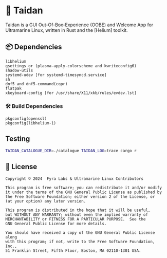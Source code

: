 # 🏮 Taidan

Taidan is a GUI Out-Of-Box-Experience (OOBE) and Welcome App for Ultramarine
Linux, written in Rust and the [Helium] toolkit.

## 📦 Dependencies

```
libhelium
gsettings or (plasma-apply-colorscheme and kwriteconfig6)
shadow-utils
systemd-udev [for systemd-timesyncd.service]
sh
dnf5 and dnf5-command(copr)
flatpak
xkeyboard-config [for /usr/share/X11/xkb/rules/evdev.lst]
```

### 🛠️ Build Dependencies

```
pkgconfig(openssl)
pkgconfig(libhelium-1)
```

## Testing

```sh
TAIDAN_CATALOGUE_DIR=./catalogue TAIDAN_LOG=trace cargo r
```

## 📃 License

    Copyright © 2024  Fyra Labs & Ultramarine Linux Contributors

    This program is free software; you can redistribute it and/or modify
    it under the terms of the GNU General Public License as published by
    the Free Software Foundation; either version 2 of the License, or
    (at your option) any later version.

    This program is distributed in the hope that it will be useful,
    but WITHOUT ANY WARRANTY; without even the implied warranty of
    MERCHANTABILITY or FITNESS FOR A PARTICULAR PURPOSE.  See the
    GNU General Public License for more details.

    You should have received a copy of the GNU General Public License along
    with this program; if not, write to the Free Software Foundation, Inc.,
    51 Franklin Street, Fifth Floor, Boston, MA 02110-1301 USA.

